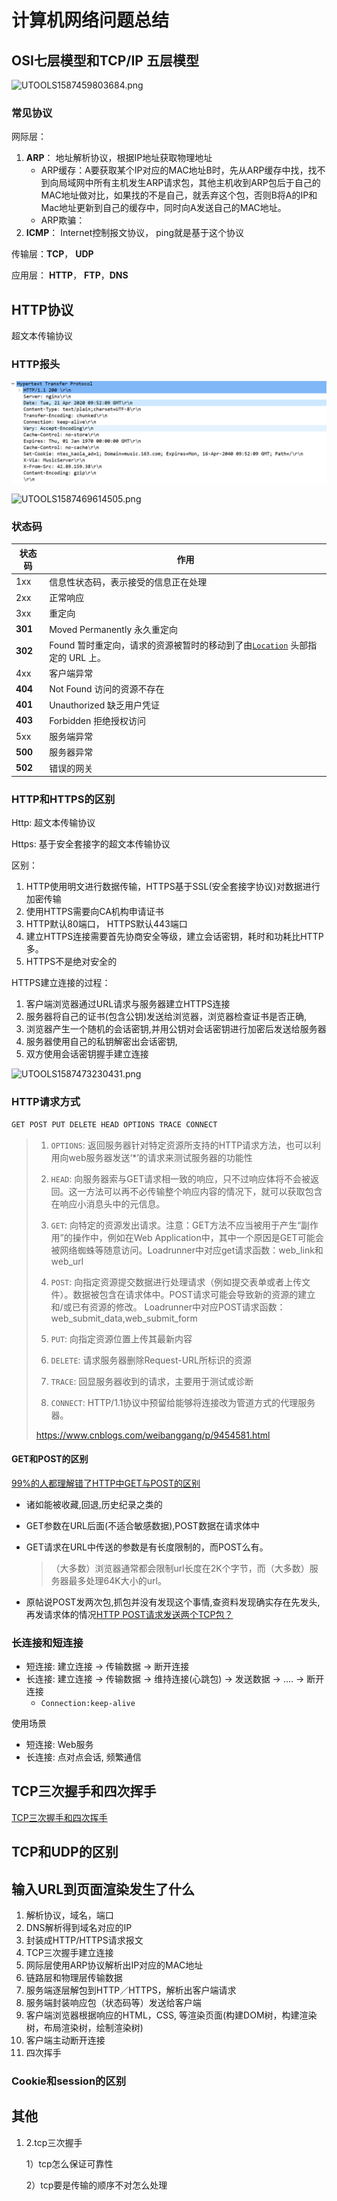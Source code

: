 

# 计算机网络问题总结

## OSI七层模型和TCP/IP 五层模型

![UTOOLS1587459803684.png](http://yanxuan.nosdn.127.net/7f938ae65c3c11bda90e0260b4b5c4e4.png)

### 常见协议

网际层：

1. **ARP**： 地址解析协议，根据IP地址获取物理地址
   * ARP缓存：A要获取某个IP对应的MAC地址B时，先从ARP缓存中找，找不到向局域网中所有主机发生ARP请求包，其他主机收到ARP包后于自己的MAC地址做对比，如果找的不是自己，就丢弃这个包，否则B将A的IP和Mac地址更新到自己的缓存中，同时向A发送自己的MAC地址。
   * ARP欺骗：
2. **ICMP**： Internet控制报文协议， ping就是基于这个协议

传输层：**TCP**， **UDP**

应用层： **HTTP**， **FTP**，**DNS**

## HTTP协议

超文本传输协议

### HTTP报头

![image-20200421175448813](image/计算机网络/image-20200421175448813.png)

![UTOOLS1587469614505.png](http://yanxuan.nosdn.127.net/072686cf266c251b1add38c540def830.png)



### 状态码

| 状态码  | 作用                                                         |
| ------- | ------------------------------------------------------------ |
| 1xx     | 信息性状态码，表示接受的信息正在处理                         |
| 2xx     | 正常响应                                                     |
| 3xx     | 重定向                                                       |
| **301** | Moved Permanently 永久重定向                                 |
| **302** | Found 暂时重定向，请求的资源被暂时的移动到了由[`Location`](https://developer.mozilla.org/zh-CN/docs/Web/HTTP/Headers/Location) 头部指定的 URL 上。 |
| 4xx     | 客户端异常                                                   |
| **404** | Not Found 访问的资源不存在                                   |
| **401** | Unauthorized 缺乏用户凭证                                    |
| **403** | Forbidden 拒绝授权访问                                       |
| 5xx     | 服务端异常                                                   |
| **500** | 服务器异常                                                   |
| **502** | 错误的网关                                                   |



### HTTP和HTTPS的区别

Http: 超文本传输协议

Https: 基于安全套接字的超文本传输协议

区别：

1. HTTP使用明文进行数据传输，HTTPS基于SSL(安全套接字协议)对数据进行加密传输
2. 使用HTTPS需要向CA机构申请证书
3. HTTP默认80端口， HTTPS默认443端口
4. 建立HTTPS连接需要首先协商安全等级，建立会话密钥，耗时和功耗比HTTP多。
5. HTTPS不是绝对安全的

HTTPS建立连接的过程：

1. 客户端浏览器通过URL请求与服务器建立HTTPS连接
2. 服务器将自己的证书(包含公钥)发送给浏览器，浏览器检查证书是否正确,
3. 浏览器产生一个随机的会话密钥,并用公钥对会话密钥进行加密后发送给服务器
4. 服务器使用自己的私钥解密出会话密钥,
5. 双方使用会话密钥握手建立连接

![UTOOLS1587473230431.png](http://yanxuan.nosdn.127.net/d522874bd44daa7df5fadfd9ae5988c9.png)

### HTTP请求方式

```txt
GET POST PUT DELETE HEAD OPTIONS TRACE CONNECT
```

> 1. `OPTIONS`: 返回服务器针对特定资源所支持的HTTP请求方法，也可以利用向web服务器发送‘*’的请求来测试服务器的功能性
>
> 2. `HEAD`: 向服务器索与GET请求相一致的响应，只不过响应体将不会被返回。这一方法可以再不必传输整个响应内容的情况下，就可以获取包含在响应小消息头中的元信息。
>
> 3. `GET`: 向特定的资源发出请求。注意：GET方法不应当被用于产生“副作用”的操作中，例如在Web Application中，其中一个原因是GET可能会被网络蜘蛛等随意访问。Loadrunner中对应get请求函数：web_link和web_url
>
> 4. `POST`: 向指定资源提交数据进行处理请求（例如提交表单或者上传文件）。数据被包含在请求体中。POST请求可能会导致新的资源的建立和/或已有资源的修改。 Loadrunner中对应POST请求函数：web_submit_data,web_submit_form
>
> 5. `PUT`: 向指定资源位置上传其最新内容
>
> 6. `DELETE`: 请求服务器删除Request-URL所标识的资源
>
> 7. `TRACE`: 回显服务器收到的请求，主要用于测试或诊断
>
> 8. `CONNECT`: HTTP/1.1协议中预留给能够将连接改为管道方式的代理服务器。
>
> https://www.cnblogs.com/weibanggang/p/9454581.html

#### GET和POST的区别

[99%的人都理解错了HTTP中GET与POST的区别](https://mp.weixin.qq.com/s?__biz=MzI3NzIzMzg3Mw==&mid=100000054&idx=1&sn=71f6c214f3833d9ca20b9f7dcd9d33e4#rd)

* 诸如能被收藏,回退,历史纪录之类的

* GET参数在URL后面(不适合敏感数据),POST数据在请求体中

* GET请求在URL中传送的参数是有长度限制的，而POST么有。

  > （大多数）浏览器通常都会限制url长度在2K个字节，而（大多数）服务器最多处理64K大小的url。

* 原帖说POST发两次包,抓包并没有发现这个事情,查资料发现确实存在先发头,再发请求体的情况[HTTP POST请求发送两个TCP包？](https://blog.csdn.net/zerooffdate/article/details/78962818?depth_1-utm_source=distribute.pc_relevant.none-task-blog-BlogCommendFromBaidu-1&utm_source=distribute.pc_relevant.none-task-blog-BlogCommendFromBaidu-1)

### 长连接和短连接

* 短连接: 建立连接 -> 传输数据 -> 断开连接
* 长连接: 建立连接 -> 传输数据 -> 维持连接(心跳包) -> 发送数据 -> .... -> 断开连接
  * `Connection:keep-alive`

使用场景

* 短连接: Web服务
* 长连接: 点对点会话, 频繁通信

## TCP三次握手和四次挥手

[TCP三次握手和四次挥手](https://baijiahao.baidu.com/s?id=1654225744653405133&wfr=spider&for=pc)

## TCP和UDP的区别

## 输入URL到页面渲染发生了什么

1. 解析协议，域名，端口 
2. DNS解析得到域名对应的IP
3. 封装成HTTP/HTTPS请求报文
4. TCP三次握手建立连接
5. 网际层使用ARP协议解析出IP对应的MAC地址
6. 链路层和物理层传输数据
7. 服务端逐层解包到HTTP／HTTPS，解析出客户端请求
8. 服务端封装响应包（状态码等）发送给客户端
9. 客户端浏览器根据响应的HTML，CSS, 等渲染页面(构建DOM树，构建渲染树，布局渲染树，绘制渲染树)
10. 客户端主动断开连接
11. 四次挥手

### Cookie和session的区别

## 其他

1. 2.tcp三次握手

   1）tcp怎么保证可靠性

   2）tcp要是传输的顺序不对怎么处理

